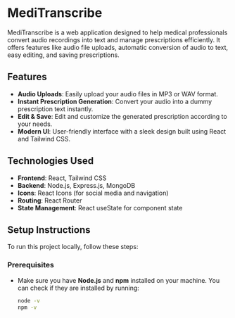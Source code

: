 # MediTranscribe

MediTranscribe is a web application designed to help medical professionals convert audio recordings into text and manage prescriptions efficiently. It offers features like audio file uploads, automatic conversion of audio to text, easy editing, and saving prescriptions.

## Features

- **Audio Uploads**: Easily upload your audio files in MP3 or WAV format.
- **Instant Prescription Generation**: Convert your audio into a dummy prescription text instantly.
- **Edit & Save**: Edit and customize the generated prescription according to your needs.
- **Modern UI**: User-friendly interface with a sleek design built using React and Tailwind CSS.

## Technologies Used

- **Frontend**: React, Tailwind CSS
- **Backend**: Node.js, Express.js, MongoDB
- **Icons**: React Icons (for social media and navigation)
- **Routing**: React Router
- **State Management**: React useState for component state

## Setup Instructions

To run this project locally, follow these steps:

### Prerequisites

- Make sure you have **Node.js** and **npm** installed on your machine. You can check if they are installed by running:
  ```bash
  node -v
  npm -v
